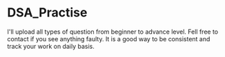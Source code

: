 # DSA_Practise
I'll upload all types of question from beginner to advance level. Fell free to contact if you see anything faulty. It is a good way to be consistent and track your work on daily basis. 
